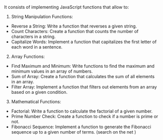 It consists of implementing JavaScript functions that allow to:

1. String Manipulation Functions:
- Reverse a String: Write a function that reverses a given string.
- Count Characters: Create a function that counts the number of characters in a string.
- Capitalize Words: Implement a function that capitalizes the first letter of each word in a sentence.

2. Array Functions:
- Find Maximum and Minimum: Write functions to find the maximum and minimum values in an array of numbers.
- Sum of Array: Create a function that calculates the sum of all elements in an array.
- Filter Array: Implement a function that filters out elements from an array based on a given condition.
 
3. Mathematical Functions:
- Factorial: Write a function to calculate the factorial of a given number.
- Prime Number Check: Create a function to check if a number is prime or not.
- Fibonacci Sequence: Implement a function to generate the Fibonacci sequence up to a given number of terms. (search on the net )
